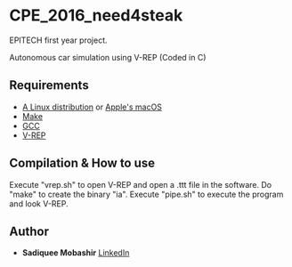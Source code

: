 # CPE_2016_need4steak

EPITECH first year project.

Autonomous car simulation using V-REP (Coded in C)

## Requirements

 - [A Linux distribution](https://en.wikipedia.org/wiki/Linux_distribution) or [Apple's macOS](https://en.wikipedia.org/wiki/MacOS)
 - [Make](https://www.gnu.org/software/make/)
 - [GCC](https://gcc.gnu.org/)
 - [V-REP](http://coppeliarobotics.com/files/V-REP_PRO_EDU_V3_5_0_Linux.tar.gz)

## Compilation & How to use

Execute "vrep.sh" to open V-REP and open a .ttt file in the software. Do "make" to create the binary "ia". Execute "pipe.sh" to execute the program and look V-REP.

## Author

* **Sadiquee Mobashir** [LinkedIn](https://www.linkedin.com/in/mobashir-sadiquee-aa429a145/)
